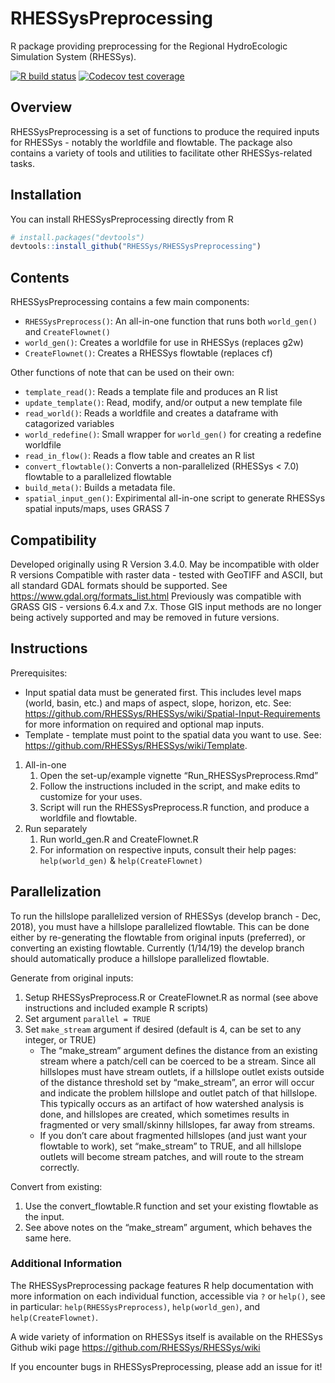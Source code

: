 
<!-- README.md was generated from README.Rmd. Please edit that file -->

# RHESSysPreprocessing

R package providing preprocessing for the Regional HydroEcologic
Simulation System (RHESSys).

<!-- badges: start -->

[![R build
status](https://github.com/RHESSys/RHESSysPreprocessing/workflows/R-CMD-check/badge.svg)](https://github.com/RHESSys/RHESSysPreprocessing/actions)
[![Codecov test
coverage](https://codecov.io/gh/RHESSys/RHESSysPreprocessing/branch/master/graph/badge.svg)](https://codecov.io/gh/RHESSys/RHESSysPreprocessing?branch=master)
<!-- badges: end -->

## Overview

RHESSysPreprocessing is a set of functions to produce the required
inputs for RHESSys - notably the worldfile and flowtable. The package
also contains a variety of tools and utilities to facilitate other
RHESSys-related tasks.

## Installation

You can install RHESSysPreprocessing directly from R

``` r
# install.packages("devtools")
devtools::install_github("RHESSys/RHESSysPreprocessing")
```

<!-- Alternatively, the package can be installed manually: -->

<!-- 1. Download or clone the RHESSysPreprocessing repository. -->

<!-- 1. Open RHESSysPreprocessing.Rproj -->

<!-- 1. Under the "Build" menu, select "Install and restart". -->

<!-- 1. Close the package (under "File" - "Close Project"). -->

<!-- 1. Load the package via: `library(RHESSysPreprocessing)` -->

## Contents

RHESSysPreprocessing contains a few main components:

  - `RHESSysPreprocess()`: An all-in-one function that runs both
    `world_gen()` and `CreateFlownet()`
  - `world_gen()`: Creates a worldfile for use in RHESSys (replaces g2w)
  - `CreateFlownet()`: Creates a RHESSys flowtable (replaces cf)

Other functions of note that can be used on their own:

  - `template_read()`: Reads a template file and produces an R list
  - `update_template()`: Read, modify, and/or output a new template file
  - `read_world()`: Reads a worldfile and creates a dataframe with
    catagorized variables
  - `world_redefine()`: Small wrapper for `world_gen()` for creating a
    redefine worldfile
  - `read_in_flow()`: Reads a flow table and creates an R list
  - `convert_flowtable()`: Converts a non-parallelized (RHESSys \< 7.0)
    flowtable to a parallelized flowtable
  - `build_meta()`: Builds a metadata file. <under construction>
  - `spatial_input_gen()`: Expirimental all-in-one script to generate
    RHESSys spatial inputs/maps, uses GRASS 7

## Compatibility

Developed originally using R Version 3.4.0. May be incompatible with
older R versions Compatible with raster data - tested with GeoTIFF and
ASCII, but all standard GDAL formats should be supported. See
<https://www.gdal.org/formats_list.html> Previously was compatible with
GRASS GIS - versions 6.4.x and 7.x. Those GIS input methods are no
longer being actively supported and may be removed in future versions.

## Instructions

Prerequisites:

  - Input spatial data must be generated first. This includes level maps
    (world, basin, etc.) and maps of aspect, slope, horizon, etc. See:
    <https://github.com/RHESSys/RHESSys/wiki/Spatial-Input-Requirements>
    for more information on required and optional map inputs.  
  - Template - template must point to the spatial data you want to use.
    See: <https://github.com/RHESSys/RHESSys/wiki/Template>.

<!-- end list -->

1.  All-in-one
    1)  Open the set-up/example vignette “Run\_RHESSysPreprocess.Rmd”
    2)  Follow the instructions included in the script, and make edits
        to customize for your uses.
    3)  Script will run the RHESSysPreprocess.R function, and produce a
        worldfile and flowtable.
2.  Run separately
    1)  Run world\_gen.R and CreateFlownet.R
    2)  For information on respective inputs, consult their help pages:
        `help(world_gen)` & `help(CreateFlownet)`

## Parallelization

To run the hillslope parallelized version of RHESSys (develop branch -
Dec, 2018), you must have a hillslope parallelized flowtable. This can
be done either by re-generating the flowtable from original inputs
(preferred), or converting an existing flowtable. Currently (1/14/19)
the develop branch should automatically produce a hillslope parallelized
flowtable.

Generate from original inputs:

1.  Setup RHESSysPreprocess.R or CreateFlownet.R as normal (see above
    instructions and included example R scripts)
2.  Set argument `parallel = TRUE`
3.  Set `make_stream` argument if desired (default is 4, can be set to
    any integer, or TRUE)
      - The “make\_stream” argument defines the distance from an
        existing stream where a patch/cell can be coerced to be a
        stream. Since all hillslopes must have stream outlets, if a
        hillslope outlet exists outside of the distance threshold set by
        “make\_stream”, an error will occur and indicate the problem
        hillslope and outlet patch of that hillslope. This typically
        occurs as an artifact of how watershed analysis is done, and
        hillslopes are created, which sometimes results in fragmented or
        very small/skinny hillslopes, far away from streams.
      - If you don’t care about fragmented hillslopes (and just want
        your flowtable to work), set “make\_stream” to TRUE, and all
        hillslope outlets will become stream patches, and will route to
        the stream correctly.

Convert from existing:

1.  Use the convert\_flowtable.R function and set your existing
    flowtable as the input.
2.  See above notes on the “make\_stream” argument, which behaves the
    same here.

### Additional Information

The RHESSysPreprocessing package features R help documentation with more
information on each individual function, accessible via `?` or `help()`,
see in particular: `help(RHESSysPreprocess)`, `help(world_gen)`, and
`help(CreateFlownet)`.

A wide variety of information on RHESSys itself is available on the
RHESSys Github wiki page <https://github.com/RHESSys/RHESSys/wiki>

If you encounter bugs in RHESSysPreprocessing, please add an issue for
it\!
